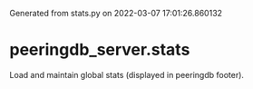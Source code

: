 Generated from stats.py on 2022-03-07 17:01:26.860132

# peeringdb_server.stats

Load and maintain global stats (displayed in peeringdb footer).
